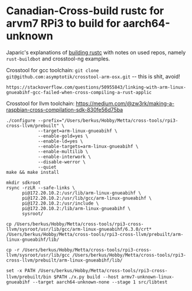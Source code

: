 # Canadian-Cross-build rustc for arvm7 RPi3 to build for aarch64-unknown

Japaric's explanations of [building rustc](https://www.reddit.com/r/rust/comments/5ag60z/how_do_i_bootstrap_rust_to_crosscompile_for_a_new/) with notes on used repos, namely `rust-buildbot` and crosstool-ng examples.

Crosstool for gcc toolchain:  `git clone git@github.com:asymptotik/crosstool-arm-osx.git` -- this is shit, avoid!

`https://stackoverflow.com/questions/50955843/linking-with-arm-linux-gnueabihf-gcc-failed-when-cross-compiling-a-rust-applic`

Crosstool for llvm toolchain: https://medium.com/@zw3rk/making-a-raspbian-cross-compilation-sdk-830fe56d75ba

```
./configure --prefix="/Users/berkus/Hobby/Metta/cross-tools/rpi3-cross-llvm/prebuilt" \
            --target=arm-linux-gnueabihf \
            --enable-gold=yes \
            --enable-ld=yes \
            --enable-targets=arm-linux-gnueabihf \
            --enable-multilib \
            --enable-interwork \
            --disable-werror \
            --quiet
make && make install
```

```
mkdir sdkroot
rsync -rzLR --safe-links \
      pi@172.20.10.2:/usr/lib/arm-linux-gnueabihf \
      pi@172.20.10.2:/usr/lib/gcc/arm-linux-gnueabihf \
      pi@172.20.10.2:/usr/include \
      pi@172.20.10.2:/lib/arm-linux-gnueabihf \
      sysroot/
```

`cp /Users/berkus/Hobby/Metta/cross-tools/rpi3-cross-llvm/sysroot/usr/lib/gcc/arm-linux-gnueabihf/6.3.0/crt* /Users/berkus/Hobby/Metta/cross-tools/rpi3-cross-llvm/prebuilt/arm-linux-gnueabihf/lib/`

`cp -r /Users/berkus/Hobby/Metta/cross-tools/rpi3-cross-llvm/sysroot/usr/lib/gcc /Users/berkus/Hobby/Metta/cross-tools/rpi3-cross-llvm/prebuilt/arm-linux-gnueabihf/lib/`

`set -x PATH /Users/berkus/Hobby/Metta/cross-tools/rpi3-cross-llvm/prebuilt/bin $PATH`
`./x.py build --host armv7-unknown-linux-gnueabihf --target aarch64-unknown-none --stage 1 src/libtest`

